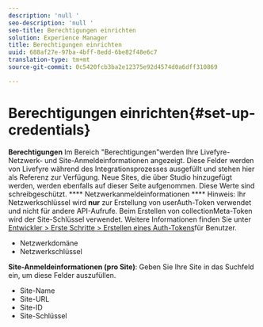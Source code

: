 ```yaml
---
description: 'null '
seo-description: 'null '
seo-title: Berechtigungen einrichten
solution: Experience Manager
title: Berechtigungen einrichten
uuid: 688af27e-97ba-4bff-8edd-6be82f48e6c7
translation-type: tm+mt
source-git-commit: 0c5420fcb3ba2e12375e92d4574d0a6dff310869

---
```



# Berechtigungen einrichten{#set-up-credentials}

**Berechtigungen** Im Bereich "Berechtigungen"werden Ihre Livefyre-Netzwerk- und Site-Anmeldeinformationen angezeigt. Diese Felder werden von Livefyre während des Integrationsprozesses ausgefüllt und stehen hier als Referenz zur Verfügung. Neue Sites, die über Studio hinzugefügt werden, werden ebenfalls auf dieser Seite aufgenommen. Diese Werte sind schreibgeschützt.
**** Netzwerkanmeldeinformationen **** Hinweis: Ihr Netzwerkschlüssel wird **nur** zur Erstellung von userAuth-Token verwendet und nicht für andere API-Aufrufe. Beim Erstellen von collectionMeta-Token wird der Site-Schlüssel verwendet. Weitere Informationen finden Sie unter [Entwickler &gt; Erste Schritte &gt; Erstellen eines Auth-Tokens](https://answers.livefyre.com/developers/getting-started/tokens/auth/)für Benutzer.

* Netzwerkdomäne
* Netzwerkschlüssel

**Site-Anmeldeinformationen (pro Site)**: Geben Sie Ihre Site in das Suchfeld ein, um diese Felder auszufüllen.

* Site-Name
* Site-URL
* Site-ID
* Site-Schlüssel

